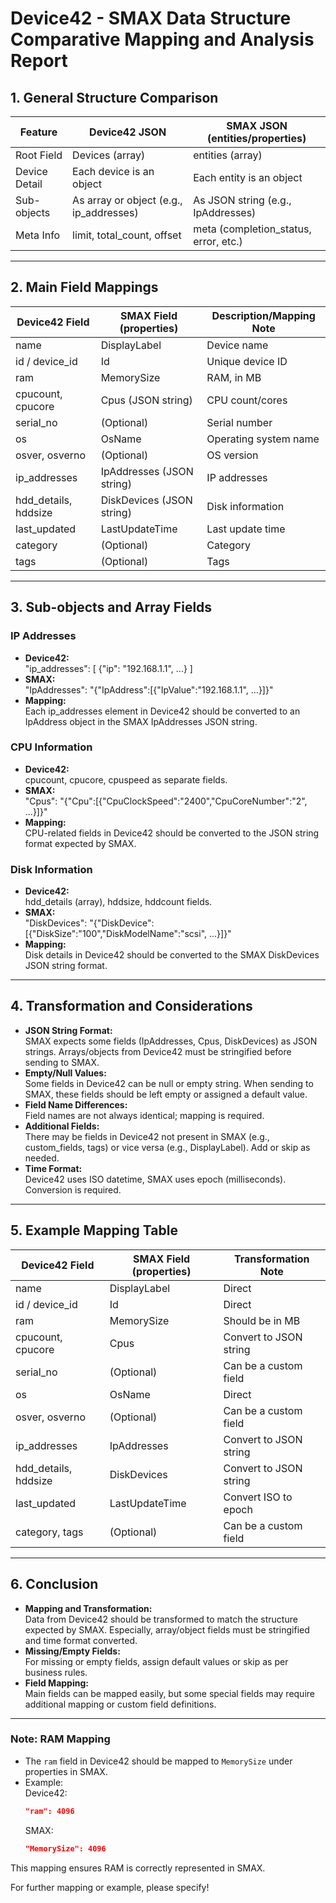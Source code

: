 # Device42 - SMAX Data Structure Comparative Mapping and Analysis Report

## 1. General Structure Comparison

| Feature         | Device42 JSON                                 | SMAX JSON (entities/properties)         |
|-----------------|----------------------------------------------|-----------------------------------------|
| Root Field      | Devices (array)                              | entities (array)                        |
| Device Detail   | Each device is an object                     | Each entity is an object                |
| Sub-objects     | As array or object (e.g., ip_addresses)      | As JSON string (e.g., IpAddresses)      |
| Meta Info       | limit, total_count, offset                    | meta (completion_status, error, etc.)   |

---

## 2. Main Field Mappings

| Device42 Field      | SMAX Field (properties)      | Description/Mapping Note |
|---------------------|-----------------------------|--------------------------|
| name                | DisplayLabel                | Device name              |
| id / device_id      | Id                          | Unique device ID         |
| ram                 | MemorySize                  | RAM, in MB               |
| cpucount, cpucore   | Cpus (JSON string)          | CPU count/cores          |
| serial_no           | (Optional)                  | Serial number            |
| os                  | OsName                      | Operating system name    |
| osver, osverno      | (Optional)                  | OS version               |
| ip_addresses        | IpAddresses (JSON string)   | IP addresses             |
| hdd_details, hddsize| DiskDevices (JSON string)   | Disk information         |
| last_updated        | LastUpdateTime              | Last update time         |
| category            | (Optional)                  | Category                 |
| tags                | (Optional)                  | Tags                     |

---

## 3. Sub-objects and Array Fields

### IP Addresses
- **Device42:**  
  "ip_addresses": [ {"ip": "192.168.1.1", ...} ]
- **SMAX:**  
  "IpAddresses": "{\"IpAddress\":[{\"IpValue\":\"192.168.1.1\", ...}]}"
- **Mapping:**  
  Each ip_addresses element in Device42 should be converted to an IpAddress object in the SMAX IpAddresses JSON string.

### CPU Information
- **Device42:**  
  cpucount, cpucore, cpuspeed as separate fields.
- **SMAX:**  
  "Cpus": "{\"Cpu\":[{\"CpuClockSpeed\":\"2400\",\"CpuCoreNumber\":\"2\", ...}]}"
- **Mapping:**  
  CPU-related fields in Device42 should be converted to the JSON string format expected by SMAX.

### Disk Information
- **Device42:**  
  hdd_details (array), hddsize, hddcount fields.
- **SMAX:**  
  "DiskDevices": "{\"DiskDevice\":[{\"DiskSize\":\"100\",\"DiskModelName\":\"scsi\", ...}]}"
- **Mapping:**  
  Disk details in Device42 should be converted to the SMAX DiskDevices JSON string format.

---

## 4. Transformation and Considerations

- **JSON String Format:**  
  SMAX expects some fields (IpAddresses, Cpus, DiskDevices) as JSON strings. Arrays/objects from Device42 must be stringified before sending to SMAX.
- **Empty/Null Values:**  
  Some fields in Device42 can be null or empty string. When sending to SMAX, these fields should be left empty or assigned a default value.
- **Field Name Differences:**  
  Field names are not always identical; mapping is required.
- **Additional Fields:**  
  There may be fields in Device42 not present in SMAX (e.g., custom_fields, tags) or vice versa (e.g., DisplayLabel). Add or skip as needed.
- **Time Format:**  
  Device42 uses ISO datetime, SMAX uses epoch (milliseconds). Conversion is required.

---

## 5. Example Mapping Table

| Device42 Field         | SMAX Field (properties)      | Transformation Note         |
|------------------------|-----------------------------|----------------------------|
| name                   | DisplayLabel                | Direct                     |
| id / device_id         | Id                          | Direct                     |
| ram                    | MemorySize                  | Should be in MB            |
| cpucount, cpucore      | Cpus                        | Convert to JSON string      |
| serial_no              | (Optional)                  | Can be a custom field      |
| os                     | OsName                      | Direct                     |
| osver, osverno         | (Optional)                  | Can be a custom field      |
| ip_addresses           | IpAddresses                 | Convert to JSON string      |
| hdd_details, hddsize   | DiskDevices                 | Convert to JSON string      |
| last_updated           | LastUpdateTime              | Convert ISO to epoch        |
| category, tags         | (Optional)                  | Can be a custom field      |

---

## 6. Conclusion

- **Mapping and Transformation:**  
  Data from Device42 should be transformed to match the structure expected by SMAX. Especially, array/object fields must be stringified and time format converted.
- **Missing/Empty Fields:**  
  For missing or empty fields, assign default values or skip as per business rules.
- **Field Mapping:**  
  Main fields can be mapped easily, but some special fields may require additional mapping or custom field definitions.

---

### Note: RAM Mapping
- The `ram` field in Device42 should be mapped to `MemorySize` under properties in SMAX.
- Example:  
  Device42:  
  ```json
  "ram": 4096
  ```
  SMAX:  
  ```json
  "MemorySize": 4096
  ```

This mapping ensures RAM is correctly represented in SMAX.

For further mapping or example, please specify! 